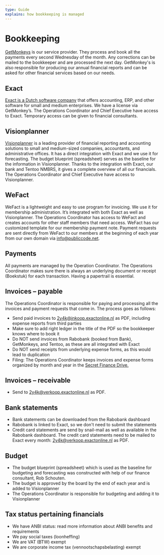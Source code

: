 ```yaml
---
type: Guide
explains: how bookkeeping is managed
---
```


# Bookkeeping

[GetMonkeys](/getmonkeys.io) is our service provider. They process and book all the payments every second Wednesday of the month. Any corrections can be mailed to the bookkeeper and are processed the next day. GetMonkey's is also responsible for producing our annual financial reports and can be asked for other financial services based on our needs.

## Exact

[Exact is a Dutch software company](https://www.exact.com/) that offers accounting, ERP, and other software for small and medium enterprises. We have a license via GetMonkey’s. The Operations Coordinator and Chief Executive have access to Exact. Temporary access can be given to financial consultants.

## Visionplanner

[Visionplanner](https://www.visionplanner.com/) is a leading provider of financial reporting and accounting solutions to small and medium-sized companies, accountants, and administrative offices. It has a direct integration with Exact and we use it for forecasting. The budget blueprint (spreadsheet) serves as the baseline for the information in Visionplanner. Thanks to the integration with Exact, our bank and Tentoo NMBRS, it gives a complete overview of all our financials. The Operations Coordinator and Chief Executive have access to Visionplanner.

## WeFact

WeFact is a lightweight and easy to use program for invoicing. We use it for membership administration. It’s integrated with both Exact as well as Visionplanner. The Operations Coordinator has access to WeFact and creates accounts for other staff members that need access. WeFact has our customized template for our membership payment note. Payment requests are sent directly from WeFact to our members at the beginning of each year from our own domain via <info@publiccode.net>.

## Payments

All payments are managed by the Operation Coordinator. The Operations Coordinator makes sure there is always an underlying document or receipt (Boekstuk) for each transaction. Having a papertrail is essential.

## Invoices – payable

The Operations Coordinator is responsible for paying and processing all the invoices and payment requests that come in. The process goes as follows:

* Send paid invoices to <2y4k@inkoop.exactonline.nl> as PDF, including expense reports from third parties
* Make sure to add right ledger in the title of the PDF so the bookkeeper knows where to book it
* Do NOT send invoices from Rabobank (booked from Bank), GetMonkeys, and Tentoo, as these are all integrated with Exact
* Do NOT send receipts from underlying expense forms, as this would lead to duplication
* Filing: The Operations Coordinator keeps invoices and expense forms organized by month and year in the [Secret Finance Drive.](https://drive.google.com/drive/folders/1B47cfi314HJzoW7_QDaaaG1hfvxwCjpJ)

## Invoices – receivable

* Send to <2y4k@verkoop.exactonline.nl> as PDF.

## Bank statements

* Bank statements can be downloaded from the Rabobank dashboard
* Rabobank is linked to Exact, so we don't need to submit the statements
* Credit card statements are send by snail-mail as well as available in the Rabobank dashboard. The credit card statements need to be mailed to Exact every month: <2y4k@verkoop.exactonline.nl> as PDF.

## Budget

* The budget blueprint (spreadsheet) which is used as the baseline for budgeting and forecasting was constructed with help of our finance consultant, Rob Schouten.
* The budget is approved by the board by the end of each year and is added to Visionplanner
* The Operations Coordinator is responsible for budgeting and adding it to Visionplanner

## Tax status pertaining financials

* We have ANBI status: read more information about ANBI benefits and requirements
* We pay social taxes (loonheffing)
* We are VAT (BTW) exempt
* We are corporate income tax (vennootschapsbelasting) exempt
